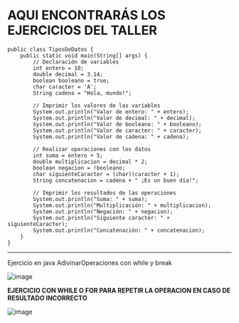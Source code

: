 # AQUI ENCONTRARÁS LOS EJERCICIOS DEL TALLER

    public class TiposDeDatos {
        public static void main(String[] args) {
            // Declaración de variables
            int entero = 10;
            double decimal = 3.14;
            boolean booleano = true;
            char caracter = 'A';
            String cadena = "Hola, mundo!";

            // Imprimir los valores de las variables
            System.out.println("Valor de entero: " + entero);
            System.out.println("Valor de decimal: " + decimal);
            System.out.println("Valor de booleano: " + booleano);
            System.out.println("Valor de caracter: " + caracter);
            System.out.println("Valor de cadena: " + cadena);

            // Realizar operaciones con los datos
            int suma = entero + 5;
            double multiplicacion = decimal * 2;
            boolean negacion = !booleano;
            char siguienteCaracter = (char)(caracter + 1);
            String concatenacion = cadena + " ¡Es un buen día!";

            // Imprimir los resultados de las operaciones
            System.out.println("Suma: " + suma);
            System.out.println("Multiplicación: " + multiplicacion);
            System.out.println("Negación: " + negacion);
            System.out.println("Siguiente caracter: " + siguienteCaracter);
            System.out.println("Concatenación: " + concatenacion);
        }
    }
    
 **************************
 Ejercicio en java AdivinarOperaciones con while y break

 ![image](https://github.com/alfredomail78/Java/assets/134629710/6bc07f40-bef6-4dc9-ae85-0c898a277847)

 **********EJERCICIO CON WHILE O FOR PARA REPETIR LA OPERACION EN CASO DE RESULTADO INCORRECTO**********

![image](https://github.com/alfredomail78/Java/assets/134629710/412f77cc-8f3e-47a8-93ca-53f5a7bba111)

